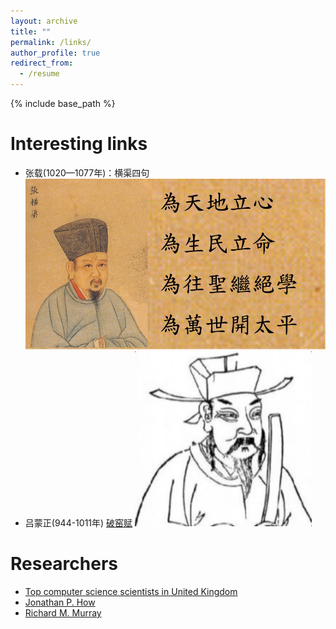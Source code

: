 ```yaml
---
layout: archive
title: ""
permalink: /links/
author_profile: true
redirect_from:
  - /resume
---
```


{% include base_path %}

Interesting links
======
* 张载(1020—1077年)：横渠四句 ![My helpful screenshot](/images/zhangzai.jpg)
* 吕蒙正(944-1011年) [破窑赋](http://people.brunel.ac.uk/~csstzzw/bad.html) ![My helpful screenshot](/images/yaofupo.JPG)


Researchers
======
* [Top computer science scientists in United Kingdom](https://research.com/scientists-rankings/computer-science/gb)
* [Jonathan P. How](http://www.mit.edu/~jhow/)
* [Richard M. Murray](https://murray.cds.caltech.edu/Main_Page?title=Main_Page)

<!---

Publications
======
  <ul>{% for post in site.publications %}
    {% include archive-single-cv.html %}
  {% endfor %}</ul>
  
-->  
